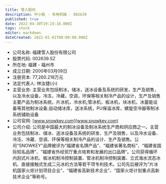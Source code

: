 ```yaml
---
title: 雪人股份
description: 中小板 - 专用机械 - 002639
published: true
date: 2022-04-30T19:23:16.000Z
tags: stock
editor: markdown
dateCreated: 2022-01-01T00:00:00.000Z
---
```


- 公司名称: 福建雪人股份有限公司
- 股票代码: 002639.SZ
- 所在地: 福建 - 福州市
- 成立日期: 2000年03月09日
- 注册资本: 77,260.218万元
- 法定代表人: 林汝捷(小)
- 主营业务: 主营业务包括制冰，储冰，送冰设备及系统的研发，生产及销售，以及冷水设备，冷冻，冷藏，空调，环保等相关制冷产品的设计，生产及销售主要产品为制冰系统，片冰机，冷水机;管冰机，板冰机，块冰机，冰蓄能设备等其他制冰设备;自动储冰库，送冰系统，PU保温冰库，螺旋空冷器等制冰系统辅助设备
- 公司官网: [www.snowkey.com](www.snowkey.com)
- 公司介绍: 公司是中国最大的制冰设备及制冰系统生产商和供应商之一。主营业务包括制冰、储冰、送冰设备及系统的研发、生产及销售，以及冷水设备、冷冻、冷藏、空调、环保等相关制冷产品的设计、生产及销售。公司“SNOWKEY”品牌被评为“福建省名牌产品”、“福建省著名商标”、“福建省国际知名品牌”、“福建省外经贸厅重点培育和发展的出口品牌”。公司获得循环内刮式片冰机、板冰机制冷控制装置、管冰机制冷控制装置、立式海水流态冰机、直接接触式生成二元冰的方法等若干项专利技术。公司先后被评为“片冰机国家火炬计划项目企业”、“福建省高新技术企业”、“国家火炬计划重点高新技术企业”等称号。


